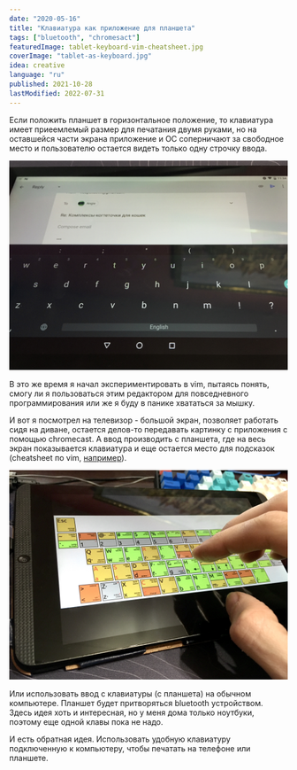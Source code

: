 ```yaml
---
date: "2020-05-16"
title: "Клавиатура как приложение для планшета"
tags: ["bluetooth", "chromesact"]
featuredImage: tablet-keyboard-vim-cheatsheet.jpg
coverImage: "tablet-as-keyboard.jpg"
idea: creative
language: "ru"
published: 2021-10-28
lastModified: 2022-07-31
---
```


Если положить планшет в горизонтальное положение, то клавиатура имеет приеемлемый размер для печатания двумя руками, но на оставшейся части экрана приложение и ОС соперничают за свободное место и пользователю остается видеть только одну строчку ввода.

![Default keyboard](./../../ideas/mobile-app/tablet-keyboard.jpg)

В это же время я начал экспериментировать в vim, пытаясь понять, смогу ли я пользоваться этим редактором для повседневного программирования или же я буду в панике хвататься за мышку.

И вот я посмотрел на телевизор - большой экран, позволяет работать сидя на диване, остается делов-то передавать картинку с приложения с помощью chromecast. А ввод производить с планшета, где на весь экран показывается клавиатура и еще остается место для подсказок (cheatsheet по vim, [например](https://hamwaves.com/vim.tutorial/en/index.html)).

![Vim cheat sheet](./../../ideas/mobile-app/tablet-keyboard-vim-cheatsheet.jpg)

Или использовать ввод с клавиатуры (с планшета) на обычном компьютере. Планшет будет притворяться bluetooth устройством. Здесь идея хоть и интересная, но у меня дома только ноутбуки, поэтому еще одной клавы пока не надо.

И есть обратная идея. Использовать удобную клавиатуру подключенную к компьютеру, чтобы печатать на телефоне или планшете.
